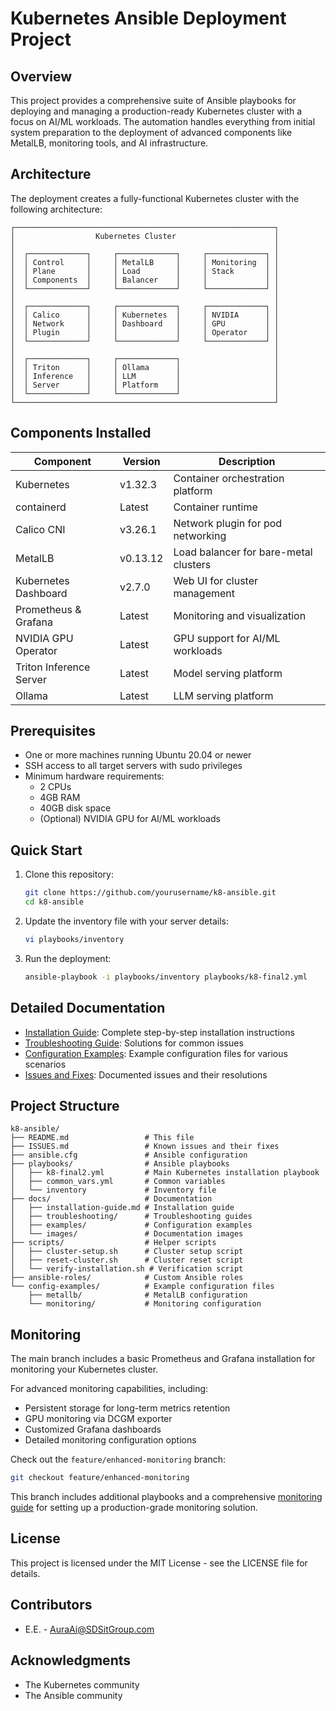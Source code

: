 # Kubernetes Ansible Deployment Project

## Overview

This project provides a comprehensive suite of Ansible playbooks for deploying and managing a production-ready Kubernetes cluster with a focus on AI/ML workloads. The automation handles everything from initial system preparation to the deployment of advanced components like MetalLB, monitoring tools, and AI infrastructure.

## Architecture

The deployment creates a fully-functional Kubernetes cluster with the following architecture:

```
┌──────────────────────────────────────────────────────────┐
│                  Kubernetes Cluster                      │
│                                                          │
│  ┌─────────────┐     ┌─────────────┐     ┌─────────────┐ │
│  │ Control     │     │ MetalLB     │     │ Monitoring  │ │
│  │ Plane       │     │ Load        │     │ Stack       │ │
│  │ Components  │     │ Balancer    │     │             │ │
│  └─────────────┘     └─────────────┘     └─────────────┘ │
│                                                          │
│  ┌─────────────┐     ┌─────────────┐     ┌─────────────┐ │
│  │ Calico      │     │ Kubernetes  │     │ NVIDIA      │ │
│  │ Network     │     │ Dashboard   │     │ GPU         │ │
│  │ Plugin      │     │             │     │ Operator    │ │
│  └─────────────┘     └─────────────┘     └─────────────┘ │
│                                                          │
│  ┌─────────────┐     ┌─────────────┐                     │
│  │ Triton      │     │ Ollama      │                     │
│  │ Inference   │     │ LLM         │                     │
│  │ Server      │     │ Platform    │                     │
│  └─────────────┘     └─────────────┘                     │
└──────────────────────────────────────────────────────────┘
```

## Components Installed

| Component | Version | Description |
|-----------|---------|-------------|
| Kubernetes | v1.32.3 | Container orchestration platform |
| containerd | Latest | Container runtime |
| Calico CNI | v3.26.1 | Network plugin for pod networking |
| MetalLB | v0.13.12 | Load balancer for bare-metal clusters |
| Kubernetes Dashboard | v2.7.0 | Web UI for cluster management |
| Prometheus & Grafana | Latest | Monitoring and visualization |
| NVIDIA GPU Operator | Latest | GPU support for AI/ML workloads |
| Triton Inference Server | Latest | Model serving platform |
| Ollama | Latest | LLM serving platform |

## Prerequisites

- One or more machines running Ubuntu 20.04 or newer
- SSH access to all target servers with sudo privileges
- Minimum hardware requirements:
  - 2 CPUs
  - 4GB RAM
  - 40GB disk space
  - (Optional) NVIDIA GPU for AI/ML workloads

## Quick Start

1. Clone this repository:
   ```bash
   git clone https://github.com/yourusername/k8-ansible.git
   cd k8-ansible
   ```

2. Update the inventory file with your server details:
   ```bash
   vi playbooks/inventory
   ```

3. Run the deployment:
   ```bash
   ansible-playbook -i playbooks/inventory playbooks/k8-final2.yml
   ```

## Detailed Documentation

- [Installation Guide](docs/installation-guide.md): Complete step-by-step installation instructions
- [Troubleshooting Guide](docs/troubleshooting/README.md): Solutions for common issues
- [Configuration Examples](docs/examples/README.md): Example configuration files for various scenarios
- [Issues and Fixes](ISSUES.md): Documented issues and their resolutions

## Project Structure

```
k8-ansible/
├── README.md                 # This file
├── ISSUES.md                 # Known issues and their fixes
├── ansible.cfg               # Ansible configuration
├── playbooks/                # Ansible playbooks
│   ├── k8-final2.yml         # Main Kubernetes installation playbook
│   ├── common_vars.yml       # Common variables
│   └── inventory             # Inventory file
├── docs/                     # Documentation
│   ├── installation-guide.md # Installation guide
│   ├── troubleshooting/      # Troubleshooting guides
│   ├── examples/             # Configuration examples
│   └── images/               # Documentation images
├── scripts/                  # Helper scripts
│   ├── cluster-setup.sh      # Cluster setup script
│   ├── reset-cluster.sh      # Cluster reset script
│   └── verify-installation.sh # Verification script
├── ansible-roles/            # Custom Ansible roles
└── config-examples/          # Example configuration files
    ├── metallb/              # MetalLB configuration
    └── monitoring/           # Monitoring configuration
```

## Monitoring

The main branch includes a basic Prometheus and Grafana installation for monitoring your Kubernetes cluster.

For advanced monitoring capabilities, including:
- Persistent storage for long-term metrics retention
- GPU monitoring via DCGM exporter
- Customized Grafana dashboards
- Detailed monitoring configuration options

Check out the `feature/enhanced-monitoring` branch:
```bash
git checkout feature/enhanced-monitoring
```

This branch includes additional playbooks and a comprehensive [monitoring guide](docs/monitoring-guide.md) for setting up a production-grade monitoring solution.

## License

This project is licensed under the MIT License - see the LICENSE file for details.

## Contributors

- E.E. - AuraAi@SDSitGroup.com

## Acknowledgments

- The Kubernetes community
- The Ansible community
